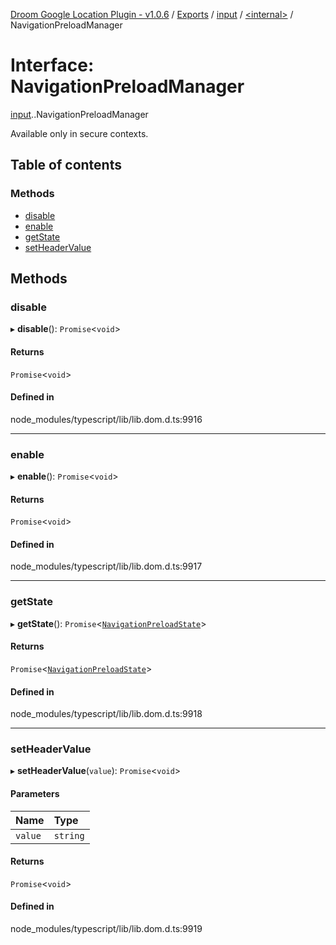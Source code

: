 [Droom Google Location Plugin - v1.0.6](../README.md) / [Exports](../modules.md) / [input](../modules/input.md) / [<internal\>](../modules/input._internal_.md) / NavigationPreloadManager

# Interface: NavigationPreloadManager

[input](../modules/input.md).[<internal>](../modules/input._internal_.md).NavigationPreloadManager

Available only in secure contexts.

## Table of contents

### Methods

- [disable](input._internal_.NavigationPreloadManager.md#disable)
- [enable](input._internal_.NavigationPreloadManager.md#enable)
- [getState](input._internal_.NavigationPreloadManager.md#getstate)
- [setHeaderValue](input._internal_.NavigationPreloadManager.md#setheadervalue)

## Methods

### disable

▸ **disable**(): `Promise`<`void`\>

#### Returns

`Promise`<`void`\>

#### Defined in

node_modules/typescript/lib/lib.dom.d.ts:9916

___

### enable

▸ **enable**(): `Promise`<`void`\>

#### Returns

`Promise`<`void`\>

#### Defined in

node_modules/typescript/lib/lib.dom.d.ts:9917

___

### getState

▸ **getState**(): `Promise`<[`NavigationPreloadState`](input._internal_.NavigationPreloadState.md)\>

#### Returns

`Promise`<[`NavigationPreloadState`](input._internal_.NavigationPreloadState.md)\>

#### Defined in

node_modules/typescript/lib/lib.dom.d.ts:9918

___

### setHeaderValue

▸ **setHeaderValue**(`value`): `Promise`<`void`\>

#### Parameters

| Name | Type |
| :------ | :------ |
| `value` | `string` |

#### Returns

`Promise`<`void`\>

#### Defined in

node_modules/typescript/lib/lib.dom.d.ts:9919
